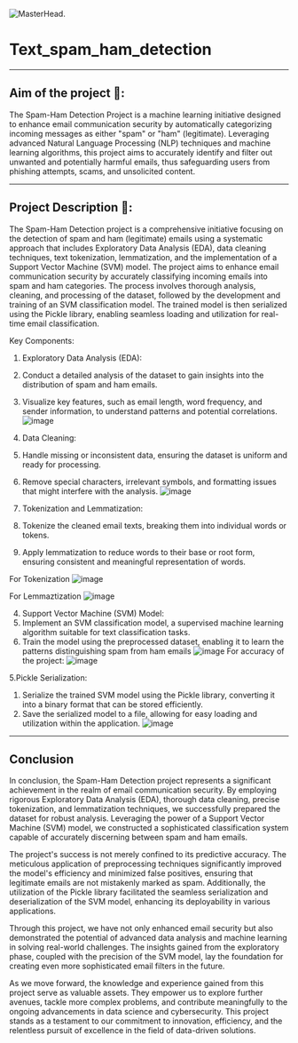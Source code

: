![MasterHead.](https://media.giphy.com/media/RI4LTRjrVJhTskGtrb/giphy.gif)

# Text_spam_ham_detection

---

## Aim of the project 🎯:
The Spam-Ham Detection Project is a machine learning initiative designed to enhance email communication security by automatically categorizing incoming messages as either "spam" or "ham" (legitimate). Leveraging advanced Natural Language Processing (NLP) techniques and machine learning algorithms, this project aims to accurately identify and filter out unwanted and potentially harmful emails, thus safeguarding users from phishing attempts, scams, and unsolicited content.

---

## Project Description 📃:
The Spam-Ham Detection project is a comprehensive initiative focusing on the detection of spam and ham (legitimate) emails using a systematic approach that includes Exploratory Data Analysis (EDA), data cleaning techniques, text tokenization, lemmatization, and the implementation of a Support Vector Machine (SVM) model. The project aims to enhance email communication security by accurately classifying incoming emails into spam and ham categories. The process involves thorough analysis, cleaning, and processing of the dataset, followed by the development and training of an SVM classification model. The trained model is then serialized using the Pickle library, enabling seamless loading and utilization for real-time email classification.

Key Components:

1. Exploratory Data Analysis (EDA):
  1. Conduct a detailed analysis of the dataset to gain insights into the distribution of spam and ham emails.
  2. Visualize key features, such as email length, word frequency, and sender information, to understand patterns and potential correlations.
![image](https://github.com/Prakash-Khatri/Text_spam_ham_detection/assets/133597202/ff9c5870-ecb7-40da-98d8-85e2c4b4e03b)

2. Data Cleaning:
  1. Handle missing or inconsistent data, ensuring the dataset is uniform and ready for processing.
  2. Remove special characters, irrelevant symbols, and formatting issues that might interfere with the analysis.
![image](https://github.com/Prakash-Khatri/Text_spam_ham_detection/assets/133597202/a0f3cc17-886f-4b83-bee0-e534c460ba0d)


3. Tokenization and Lemmatization:
  1. Tokenize the cleaned email texts, breaking them into individual words or tokens.
  2. Apply lemmatization to reduce words to their base or root form, ensuring consistent and meaningful representation of words.

For Tokenization
![image](https://github.com/Prakash-Khatri/Text_spam_ham_detection/assets/133597202/db771983-9fa7-4102-959a-c655b91ebb4d)

For Lemmaztization
![image](https://github.com/Prakash-Khatri/Text_spam_ham_detection/assets/133597202/569d1497-5be3-4edb-9e32-1f9c57c644d0)


4. Support Vector Machine (SVM) Model:
  1. Implement an SVM classification model, a supervised machine learning algorithm suitable for text classification tasks.
  2. Train the model using the preprocessed dataset, enabling it to learn the patterns distinguishing spam from ham emails
![image](https://github.com/Prakash-Khatri/Text_spam_ham_detection/assets/133597202/c7c97b80-d487-4422-9b2c-fabe09835cd8)
For accuracy of the project:
![image](https://github.com/Prakash-Khatri/Text_spam_ham_detection/assets/133597202/3e7a5827-0e79-4934-91ef-49600ba7b0ec)


5.Pickle Serialization:
  1. Serialize the trained SVM model using the Pickle library, converting it into a binary format that can be stored efficiently.
  2. Save the serialized model to a file, allowing for easy loading and utilization within the application.
![image](https://github.com/Prakash-Khatri/Text_spam_ham_detection/assets/133597202/d7caf766-f7bb-4fe4-beb5-cd5979694b78)

---

## Conclusion

In conclusion, the Spam-Ham Detection project represents a significant achievement in the realm of email communication security. By employing rigorous Exploratory Data Analysis (EDA), thorough data cleaning, precise tokenization, and lemmatization techniques, we successfully prepared the dataset for robust analysis. Leveraging the power of a Support Vector Machine (SVM) model, we constructed a sophisticated classification system capable of accurately discerning between spam and ham emails.

The project's success is not merely confined to its predictive accuracy. The meticulous application of preprocessing techniques significantly improved the model's efficiency and minimized false positives, ensuring that legitimate emails are not mistakenly marked as spam. Additionally, the utilization of the Pickle library facilitated the seamless serialization and deserialization of the SVM model, enhancing its deployability in various applications.

Through this project, we have not only enhanced email security but also demonstrated the potential of advanced data analysis and machine learning in solving real-world challenges. The insights gained from the exploratory phase, coupled with the precision of the SVM model, lay the foundation for creating even more sophisticated email filters in the future.

As we move forward, the knowledge and experience gained from this project serve as valuable assets. They empower us to explore further avenues, tackle more complex problems, and contribute meaningfully to the ongoing advancements in data science and cybersecurity. This project stands as a testament to our commitment to innovation, efficiency, and the relentless pursuit of excellence in the field of data-driven solutions.
